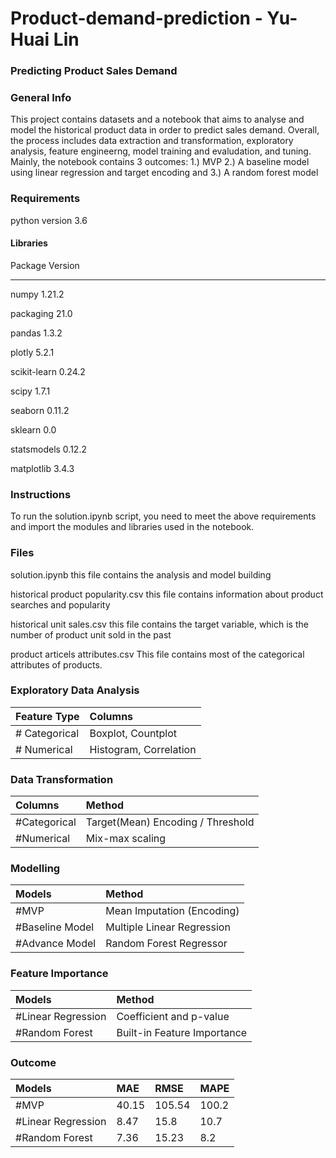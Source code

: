 # Product-demand-prediction - Yu-Huai Lin
### Predicting Product Sales Demand

### General Info
This project contains datasets and a notebook that aims to analyse and model the historical product data in order to predict sales demand. Overall, the process includes data extraction and transformation, exploratory analysis, feature engineerng, model training and evaludation, and tuning.
Mainly, the notebook contains 3 outcomes: 1.) MVP 2.) A baseline model using linear regression and target encoding and 3.) A random forest model 

### Requirements

python version 3.6

#### Libraries
Package             Version
------------------- ---------
numpy               1.21.2

packaging           21.0

pandas              1.3.2

plotly              5.2.1

scikit-learn        0.24.2

scipy               1.7.1

seaborn             0.11.2

sklearn             0.0

statsmodels         0.12.2

matplotlib          3.4.3

### Instructions
To run the solution.ipynb script, you need to meet the above requirements and import the modules and libraries used in the notebook. 

### Files
solution.ipynb
this file contains the analysis and model building

historical product popularity.csv
this file contains information about product searches and popularity 

historical unit sales.csv
this file contains the target variable, which is the number of product unit sold in the past

product articels attributes.csv
This file contains most of the categorical attributes of products. 

### Exploratory Data Analysis

| Feature Type | Columns|
|:----|:-----------|
| # Categorical | Boxplot, Countplot|
| # Numerical| Histogram, Correlation|

### Data Transformation

| Columns| Method|
|:----|:-----------|
| #Categorical | Target(Mean) Encoding / Threshold|
| #Numerical| Mix-max scaling |

### Modelling

| Models | Method|
|:----|:-----------|
| #MVP | Mean Imputation (Encoding)|
| #Baseline Model| Multiple Linear Regression |
| #Advance Model| Random Forest Regressor |

### Feature Importance

| Models | Method|
|:----|:-----------|
| #Linear Regression| Coefficient and p-value |
| #Random Forest| Built-in Feature Importance |

### Outcome

| Models |MAE|RMSE|MAPE|
|:----|:---|:---|:---|
| #MVP |40.15 |105.54|100.2|
| #Linear Regression|8.47 |15.8|10.7|
| #Random Forest|7.36 | 15.23|8.2 |


